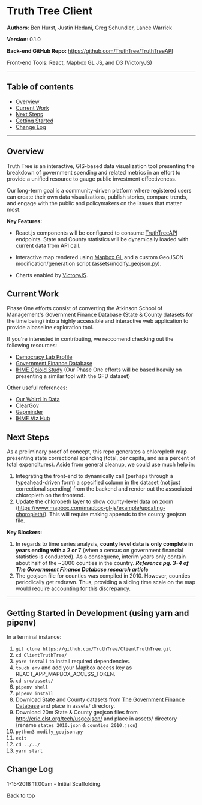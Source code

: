 <a id="top"></a>

# Truth Tree Client

**Authors**: Ben Hurst, Justin Hedani, Greg Schundler, Lance Warrick

**Version**: 0.1.0

**Back-end GitHub Repo:** 
https://github.com/TruthTree/TruthTreeAPI

Front-end Tools: React, Mapbox GL JS, and D3 (VictoryJS)
___

## Table of contents

* [Overview](#overview)
* [Current Work](#current-work)
* [Next Steps](#next-steps)
* [Getting Started](#getting-started)
* [Change Log](#change-log)

___

<a id="overview"></a>

## Overview

Truth Tree is an interactive, GIS-based data visualization tool presenting the breakdown of government spending and related metrics in an effort to provide a unified resource to gauge public investment effectiveness.

Our long-term goal is a community-driven platform where registered users can create their own data visualizations, publish stories, compare trends, and engage with the public and policymakers on the issues that matter most.

**Key Features:**

* React.js components will be configured to consume [TruthTreeAPI](https://github.com/TruthTree/TruthTreeAPI) endpoints. State and County statistics will be dynamically loaded with current data from API call.

* Interactive map rendered using [Mapbox GL](https://www.mapbox.com/mapbox-gl-js/api/) and a custom GeoJSON modification/generation script (assets/modify_geojson.py).

* Charts enabled by [VictoryJS](https://formidable.com/open-source/victory/).

<a id="current-work"></a>

## Current Work

Phase One efforts consist of converting the Atkinson School of Management's Government Finance Database (State & County datasets for the time being) into a highly accessible and interactive web application to provide a baseline exploration tool.

If you're interested in contributing, we reccomend checking out the following resources:
- [Democracy Lab Profile](https://www.democracylab.org/index/?section=AboutProject&id=69)
- [Government Finance Database](http://willamette.edu/mba/research-impact/public-datasets/index.html)
- [IHME Opioid Study](https://github.com/benbenbuhben/client_opioid_study) (Our Phase One efforts will be based heavily on presenting a similar tool with the GFD dataset)

Other useful references:
- [Our Wolrd In Data](https://ourworldindata.org/)
- [ClearGov](https://www.cleargov.com/)
- [Gapminder](https://www.gapminder.org/tools/#$state$time$value=2018;;&chart-type=bubbles)
- [IHME Viz Hub](https://vizhub.healthdata.org/gbd-compare/)

<a id="next-steps"></a>

## Next Steps

As a preliminary proof of concept, this repo generates a chloropleth map presenting state correctional spending (total, per capita, and as a percent of total expenditures). Aside from general cleanup, we could use much help in: 

1. Integrating the front-end to dynamically call (perhaps through a typeahead-driven form) a specified column in the dataset (not just correctional spending) from the backend and render out the associated chloropleth on the frontend. 
2. Update the chloropeth layer to show county-level data on zoom (https://www.mapbox.com/mapbox-gl-js/example/updating-choropleth/). This will require making appends to the county geojson file.

**Key Blockers:**
1. In regards to time series analysis, **county level data is only complete in years ending with a 2 or 7** (when a census on government financial statistics is conducted). As a consequene, interim years only contain about half of the ~3000 counties in the country. ***Reference pg. 3-4 of The Government Finance Database research article***
2. The geojson file for counties was compiled in 2010. However, counties periodically get redrawn. Thus, providing a sliding time scale on the map would require accounting for this discrepancy.
___

<a id="getting-started"></a>

## Getting Started in Development (using yarn and pipenv)

In a terminal instance:

1. ```git clone https://github.com/TruthTree/ClientTruthTree.git```
2. ```cd ClientTruthTree/```
3. ```yarn install``` to install required dependencies.
4. ```touch env``` and add your Mapbox access key as REACT_APP_MAPBOX_ACCESS_TOKEN.
5. ```cd src/assets/```
6. ```pipenv shell```
7. ```pipenv install```
8. Download State and County datasets from [The Government Finance Database](http://willamette.edu/mba/research-impact/public-datasets/index.html) and place in assets/ directory.
9. Download 20m State & County geojson files from http://eric.clst.org/tech/usgeojson/ and place in assets/ directory (rename ```states_2010.json``` & ```counties_2010.json```)
10. ```python3 modify_geojson.py```
11. ```exit```
12. ```cd ../../```
13. ```yarn start```

<a id="change-log"></a> 

## Change Log

1-15-2018 11:00am - Initial Scaffolding.


[Back to top](#top)
